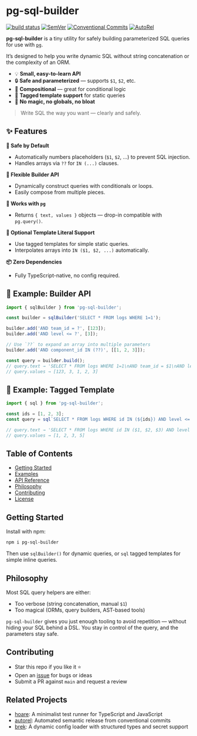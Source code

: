 # pg-sql-builder

[![build status](https://github.com/mhweiner/pg-sql-builder/actions/workflows/release.yml/badge.svg)](https://github.com/mhweiner/pg-sql-builder/actions)
[![SemVer](https://img.shields.io/badge/SemVer-2.0.0-blue)]()
[![Conventional Commits](https://img.shields.io/badge/Conventional%20Commits-1.0.0-yellow.svg)](https://conventionalcommits.org)
[![AutoRel](https://img.shields.io/badge/v2-AutoRel?label=AutoRel&labelColor=0ab5fc&color=grey&link=https%3A%2F%2Fgithub.com%2Fmhweiner%2Fautorel)](https://github.com/mhweiner/autorel)

**pg-sql-builder** is a tiny utility for safely building parameterized SQL queries for use with [`pg`](https://github.com/brianc/node-postgres).

It’s designed to help you write dynamic SQL without string concatenation or the complexity of an ORM.

- 💡 **Small, easy-to-learn API**
- 🔒 **Safe and parameterized** — supports `$1`, `$2`, etc.
- 🧩 **Compositional** — great for conditional logic
- 🧵 **Tagged template support** for static queries
- 🧼 **No magic, no globals, no bloat**

> Write SQL the way you want — clearly and safely.

## ✨ Features

**🔐 Safe by Default**
- Automatically numbers placeholders (`$1`, `$2`, …) to prevent SQL injection.
- Handles arrays via `??` for `IN (...)` clauses.

**🧰 Flexible Builder API**
- Dynamically construct queries with conditionals or loops.
- Easily compose from multiple pieces.

**🎯 Works with `pg`**
- Returns `{ text, values }` objects — drop-in compatible with `pg.query()`.

**💬 Optional Template Literal Support**
- Use tagged templates for simple static queries.
- Interpolates arrays into `IN ($1, $2, ...)` automatically.

**📦 Zero Dependencies**
- Fully TypeScript-native, no config required.

## 🧪 Example: Builder API

```ts
import { sqlBuilder } from 'pg-sql-builder';

const builder = sqlBuilder('SELECT * FROM logs WHERE 1=1');

builder.add('AND team_id = ?', [123]);
builder.add('AND level <= ?', [3]);

// Use `??` to expand an array into multiple parameters
builder.add('AND component_id IN (??)', [[1, 2, 3]]);

const query = builder.build();
// query.text → 'SELECT * FROM logs WHERE 1=1\nAND team_id = $1\nAND level <= $2\nAND component_id IN ($3, $4, $5)'
// query.values → [123, 3, 1, 2, 3]
```

## 🧪 Example: Tagged Template

```ts
import { sql } from 'pg-sql-builder';

const ids = [1, 2, 3];
const query = sql`SELECT * FROM logs WHERE id IN (${ids}) AND level <= ${5}`;

// query.text → 'SELECT * FROM logs WHERE id IN ($1, $2, $3) AND level <= $4'
// query.values → [1, 2, 3, 5]
```

## Table of Contents

- [Getting Started](#getting-started)
- [Examples](#examples)
- [API Reference](docs/api.md)
- [Philosophy](#philosophy)
- [Contributing](#contributing)
- [License](LICENSE)

## Getting Started

Install with npm:

```bash
npm i pg-sql-builder
```

Then use `sqlBuilder()` for dynamic queries, or `sql` tagged templates for simple inline queries.

## Philosophy

Most SQL query helpers are either:
- Too verbose (string concatenation, manual `$1`)
- Too magical (ORMs, query builders, AST-based tools)

`pg-sql-builder` gives you just enough tooling to avoid repetition — without hiding your SQL behind a DSL. You stay in control of the query, and the parameters stay safe.

## Contributing

- Star this repo if you like it ⭐️
- Open an [issue](https://github.com/mhweiner/pg-sql-builder/issues) for bugs or ideas
- Submit a PR against `main` and request a review

## Related Projects

- [hoare](https://github.com/mhweiner/hoare): A minimalist test runner for TypeScript and JavaScript
- [autorel](https://github.com/mhweiner/autorel): Automated semantic release from conventional commits
- [brek](https://github.com/mhweiner/brek): A dynamic config loader with structured types and secret support